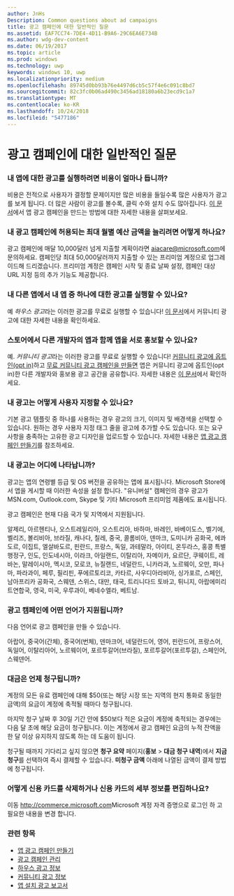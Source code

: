 ```yaml
---
author: JnHs
Description: Common questions about ad campaigns
title: 광고 캠페인에 대한 일반적인 질문
ms.assetid: EAF7CC74-7DE4-4D11-B9A6-29C6EA6E734B
ms.author: wdg-dev-content
ms.date: 06/19/2017
ms.topic: article
ms.prod: windows
ms.technology: uwp
keywords: windows 10, uwp
ms.localizationpriority: medium
ms.openlocfilehash: 89745d0bb93b76e4497d6cb5c57f4e6c091c8bd7
ms.sourcegitcommit: 82c3fc0b06ad490c3456ad18180a6b23ecd9c1a7
ms.translationtype: MT
ms.contentlocale: ko-KR
ms.lasthandoff: 10/24/2018
ms.locfileid: "5477186"
---
```

# <a name="common-questions-about-ad-campaigns"></a>광고 캠페인에 대한 일반적인 질문

### <a name="how-much-does-it-cost-to-run-an-ad-for-my-app"></a>내 앱에 대한 광고를 실행하려면 비용이 얼마나 듭니까?

비용은 전적으로 사용자가 결정할 문제이지만 많은 비용을 들일수록 많은 사용자가 광고를 보게 됩니다. 더 많은 사람이 광고를 볼수록, 클릭 수와 설치 수도 많아집니다. [이 문서](create-an-ad-campaign-for-your-app.md)에서 앱 광고 캠페인을 만드는 방법에 대한 자세한 내용을 살펴보세요.

### <a name="how-can-i-increase-the-maximum-monthly-budget-amount-allowed-for-my-ad-campaign"></a>내 광고 캠페인에 허용되는 최대 월별 예산 금액을 늘리려면 어떻게 하나요?

광고 캠페인에 매달 10,000달러 넘게 지출할 계획이라면 [aiacare@microsoft.com](mailto:aiacare@microsoft.com)에 문의하세요. 캠페인당 최대 50,000달러까지 지출할 수 있는 프리미엄 계정으로 업그레이드해 드리겠습니다. 프리미엄 계정은 캠페인 시작 및 종료 날짜 설정, 캠페인 대상 URL 지정 등의 추가 기능도 제공합니다.

### <a name="can-i-run-ads-for-one-of-my-apps-in-my-other-apps"></a>내 다른 앱에서 내 앱 중 하나에 대한 광고를 실행할 수 있나요?

예 *하우스 광고*라는 이러한 광고를 무료로 실행할 수 있습니다! [이 문서](about-house-ads.md)에서 커뮤니티 광고에 대한 자세한 내용을 확인하세요.

### <a name="can-i-cross-promote-my-app-with-apps-from-other-developers-in-the-store"></a>스토어에서 다른 개발자의 앱과 함께 앱을 서로 홍보할 수 있나요?

예. *커뮤니티 광고*라는 이러한 광고를 무료로 실행할 수 있습니다! [커뮤니티 광고에 옵트인(opt in)](about-community-ads.md#opt-in-to-community-ads)하고 [무료 커뮤니티 광고 캠페인을 만들면](create-an-ad-campaign-for-your-app.md) 앱은 커뮤니티 광고에 옵트인(opt in)한 다른 개발자와 홍보용 광고 공간을 공유합니다. 자세한 내용은 [이 문서](about-community-ads.md)에서 확인하세요.

### <a name="how-can-i-customize-my-ad"></a>내 광고는 어떻게 사용자 지정할 수 있나요?

기본 광고 템플릿 중 하나를 사용하는 경우 광고의 크기, 이미지 및 배경색을 선택할 수 있습니다. 원하는 경우 사용자 지정 태그 줄을 광고에 추가할 수도 있습니다. 또는 요구 사항을 충족하는 고유한 광고 디자인을 업로드할 수 있습니다. 자세한 내용은 [앱 광고 캠페인 만들기](create-an-ad-campaign-for-your-app.md)를 참조하세요.

### <a name="where-will-my-ad-appear"></a>내 광고는 어디에 나타납니까?

광고는 앱의 연령별 등급 및 OS 버전을 공유하는 앱에 표시됩니다. Microsoft Store에서 앱을 게시할 때 이러한 속성을 설정 합니다. "유니버설" 캠페인의 경우 광고가 MSN.com, Outlook.com, Skype 및 기타 Microsoft 프리미엄 제품에도 표시됩니다.

광고 캠페인은 현재 다음 국가 및 지역에서 지원됩니다.

알제리, 아르헨티나, 오스트레일리아, 오스트리아, 바하마, 바레인, 바베이도스, 벨기에, 벨리즈, 볼리비아, 브라질, 캐나다, 칠레, 중국, 콜롬비아, 덴마크, 도미니카 공화국, 에콰도르, 이집트, 엘살바도르, 핀란드, 프랑스, 독일, 과테말라, 아이티, 온두라스, 홍콩 특별 행정구, 인도, 인도네시아, 이라크, 아일랜드, 이탈리아, 자메이카, 요르단, 쿠웨이트, 레바논, 말레이시아, 멕시코, 모로코, 뉴질랜드, 네덜란드, 니카라과, 노르웨이, 오만, 파나마, 파라과이, 페루, 필리핀, 푸에르토리코, 카타르, 사우디아라비아, 싱가포르, 스페인, 남아프리카 공화국, 스웨덴, 스위스, 대만, 태국, 트리니다드 토바고, 튀니지, 아랍에미리트연합국, 영국, 미국, 우루과이, 베네수엘라, 베트남.

### <a name="what-languages-are-supported-for-ad-campaigns"></a>광고 캠페인에 어떤 언어가 지원됩니까?

다음 언어로 광고 캠페인을 만들 수 있습니다.

아랍어, 중국어(간체), 중국어(번체), 덴마크어, 네덜란드어, 영어, 핀란드어, 프랑스어, 독일어, 이탈리아어, 노르웨이어, 포르투갈어(브라질), 포르투갈어(포르투갈), 스페인어, 스웨덴어.

### <a name="when-will-i-be-billed"></a>대금은 언제 청구됩니까?

계정의 모든 유료 캠페인에 대해 $50(또는 해당 시장 또는 지역의 현지 통화로 동일한 금액)의 요금이 계정에 축적될 때마다 청구됩니다.

마지막 청구 날짜 후 30일 기간 안에 $50보다 적은 요금이 계정에 축적되는 경우에는 다음 달 초에 해당 요금이 청구됩니다. 이는 계정에서 광고 캠페인 요금의 누적 잔액을 한 달 이상 유지하지 않도록 하는 데 도움이 됩니다.

청구될 때까지 기다리고 싶지 않으면 **청구 요약** 페이지(**홍보** > **대금 청구 내역**)에서 **지금 청구**를 선택하여 즉시 결제할 수 있습니다. **미청구 금액** 아래에 나열된 금액이 결제 방법에 청구됩니다.

### <a name="how-do-i-delete-a-credit-card-or-edit-the-details-of-a-credit-card"></a>어떻게 신용 카드를 삭제하거나 신용 카드의 세부 정보를 편집하나요?

이동 <http://commerce.microsoft.com>Microsoft 계정 자격 증명으로 로그인 하 고 필요한 내용을 변경 합니다.

### <a name="related-topics"></a>관련 항목

* [앱 광고 캠페인 만들기](create-an-ad-campaign-for-your-app.md)
* [광고 캠페인 관리](managing-your-ad-campaign.md)
* [하우스 광고 정보](about-house-ads.md)
* [커뮤니티 광고 정보](about-community-ads.md)
* [앱 설치 광고 보고서](app-install-ads-reports.md)
